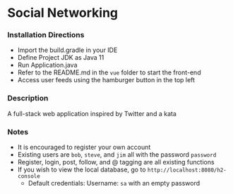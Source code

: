 # Social Networking

### Installation Directions
- Import the build.gradle in your IDE
- Define Project JDK as Java 11
- Run Application.java
- Refer to the README.md in the `vue` folder to start the front-end
- Access user feeds using the hamburger button in the top left

### Description
A full-stack web application inspired by Twitter and a kata

### Notes
- It is encouraged to register your own account
- Existing users are `bob`, `steve`, and `jim` all with the password `password`
- Register, login, post, follow, and @ tagging are all existing functions
- If you wish to view the local database, go to `http://localhost:8080/h2-console`
  - Default credentials: Username: `sa` with an empty password